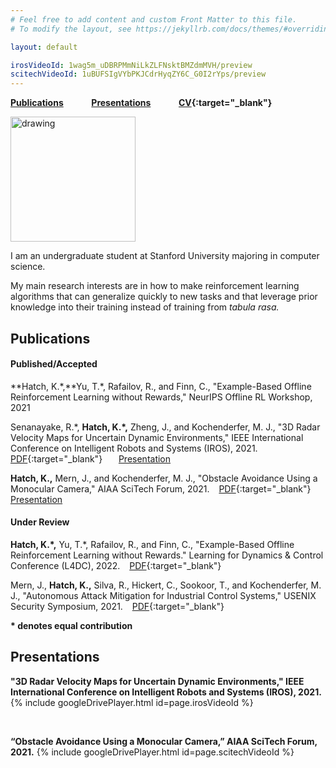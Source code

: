 ```yaml
---
# Feel free to add content and custom Front Matter to this file.
# To modify the layout, see https://jekyllrb.com/docs/themes/#overriding-theme-defaults

layout: default

irosVideoId: 1wag5m_uDBRPMmNiLkZLFNsktBMZdmMVH/preview
scitechVideoId: 1uBUFSIgVYbPKJCdrHyqZY6C_G0I2rYps/preview
---
```

**[Publications](#Publications) &ensp; &ensp; &ensp; &ensp; [Presentations](#Presentations) &ensp; &ensp; &ensp; &ensp; [CV](./files/CV.pdf){:target="_blank"}**

<img src="./files/j_tree_portrait_clipped_small.png" alt="drawing" width="200"/>

I am an undergraduate student at Stanford University majoring in computer science.

My main research interests are in how to make reinforcement learning algorithms that can generalize quickly to new tasks and that leverage prior knowledge into their training instead of training from *tabula rasa.*


<a name="Publications"> </a>
## Publications

#### Published/Accepted

**Hatch, K.\*,**Yu, T.\*, Rafailov, R., and Finn, C., "Example-Based Offline Reinforcement Learning without Rewards," NeurIPS Offline RL Workshop, 2021

Senanayake, R.\*, **Hatch, K.\*,** Zheng, J., and Kochenderfer, M. J., "3D Radar Velocity Maps for Uncertain Dynamic Environments," IEEE International Conference on Intelligent Robots and Systems (IROS), 2021. &ensp; [PDF](https://arxiv.org/abs/2107.11039){:target="_blank"} &ensp; &ensp; [Presentation](#iros_video)

**Hatch, K.,** Mern, J., and Kochenderfer, M. J., "Obstacle Avoidance Using a Monocular Camera," AIAA SciTech Forum, 2021. &ensp; [PDF](https://arxiv.org/abs/2012.01608){:target="_blank"} &ensp; &ensp; [Presentation](#scitech_video)

#### Under Review

**Hatch, K.\*,** Yu, T.\*, Rafailov, R., and Finn, C., "Example-Based Offline Reinforcement Learning without Rewards." Learning for Dynamics & Control Conference (L4DC), 2022. &ensp; [PDF](./files/Offline_RL_without_Rewards.pdf){:target="_blank"}

Mern, J., **Hatch, K.,** Silva, R., Hickert, C., Sookoor, T., and Kochenderfer, M. J., "Autonomous Attack Mitigation for Industrial Control Systems," USENIX Security Symposium, 2021. &ensp; [PDF](https://arxiv.org/abs/2111.02445){:target="_blank"}

**\* denotes equal contribution**

<a name="Presentations"> </a>
## Presentations

<a name="iros_video"> </a>
**"3D Radar Velocity Maps for Uncertain Dynamic Environments," IEEE International Conference on Intelligent Robots and Systems (IROS), 2021.**
{% include googleDrivePlayer.html id=page.irosVideoId %}

&nbsp;
&nbsp;
&nbsp;

<a name="scitech_video"> </a>
**“Obstacle Avoidance Using a Monocular Camera,” AIAA SciTech Forum, 2021.**
{% include googleDrivePlayer.html id=page.scitechVideoId %}

<!-- <video muted width="500" controls>
  <source src="./files/iros-video.mp4" type="video/mp4">
</video> -->
<!-- <video muted autoplay controls>
    <source src="{{ site.my-media-path }}/myvideo.mp4" type="video/mp4">
</video> -->
